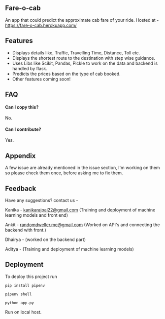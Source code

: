 ## Fare-o-cab

An app that could predict the approximate cab fare of your ride. Hosted at - https://fare-o-cab.herokuapp.com/

## Features

- Displays details like, Traffic, Travelling Time, Distance, Toll etc. 
- Displays the shortest route to the destination with step wise guidance.
- Uses Libs like Scikit, Pandas, Pickle to work on the data and backend is handled by flask.  
- Predicts the prices based on the type of cab booked.
- Other features coming soon!

## FAQ

#### Can I copy this?

No.

#### Can I contribute?

Yes.


## Appendix

A few issue are already mentioned in the issue section, I'm working on them so please check them once, before asking me to fix them.



## Feedback

Have any suggestions? contact us -

Kanika - kanikarajpal22@gmail.com (Training and deployment of machine learning models and front end)

Ankit - randomdweller.me@gmail.com (Worked on API's and connecting the backend with front.)

Dhairya - (worked on the backend part)

Aditya -  (Training and deployment of machine learning models)

## Deployment

To deploy this project run

```
pip install pipenv
```

```
pipenv shell
```

```
python app.py
```

Run on local host.
